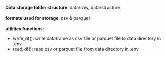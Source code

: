 **Data storage folder structure**: data/raw, data/structure<br><br>
**formate used for storage**: csv & parquet<br><br>
**utilities functions**:
- write_df(): write dataframe as csv file or parquet file to data directory in .env
- read_df(): read csv or parquet file from data directory in .env

